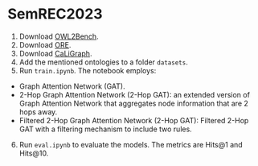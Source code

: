 # SemREC2023

1. Download [OWL2Bench](https://github.com/semrec/semrec.github.io/tree/main/Datasets_SemREC2022/ORE).
2. Download [ORE](https://github.com/semrec/semrec.github.io/tree/main/Datasets_SemREC2022/OWL2Bench).
3. Download [CaLiGraph](https://data.dws.informatik.uni-mannheim.de/CaLiGraph/CaLiGraph-for-SemREC/SemREC-2022-Datasets/).
4. Add the mentioned ontologies to a folder ```datasets```.
5. Run ```train.ipynb```. The notebook employs:

* Graph Attention Network (GAT).
* 2-Hop Graph Attention Network (2-Hop GAT): an extended version of Graph Attention Network that aggregates node information that are 2 hops away. 
* Filtered 2-Hop Graph Attention Network (2-Hop GAT): Filtered 2-Hop GAT with a filtering mechanism to include two rules.

6. Run ```eval.ipynb``` to evaluate the models. The metrics are Hits@1 and Hits@10. 